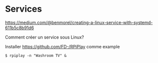 # Services


https://medium.com/@benmorel/creating-a-linux-service-with-systemd-611b5c8b91d6

Comment créer un service sous Linux?

Installer https://github.com/FD-/RPiPlay comme example

```
$ rpiplay -n "Washroom TV" &

```
